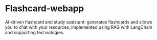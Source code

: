 # Flashcard-webapp
AI-driven flashcard and study assistant: generates flashcards and allows you to chat with your resources, implemented using RAG with LangChain and supporting technologies.
